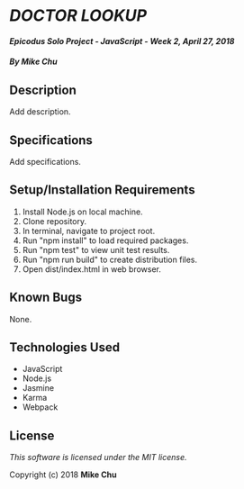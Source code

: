 # _DOCTOR LOOKUP_

#### _Epicodus Solo Project - JavaScript - Week 2, April 27, 2018_

#### _By Mike Chu_

## Description

Add description.

## Specifications

Add specifications.

## Setup/Installation Requirements

1. Install Node.js on local machine.
2. Clone repository.
3. In terminal, navigate to project root.
4. Run "npm install" to load required packages.
5. Run "npm test" to view unit test results.
6. Run "npm run build" to create distribution files.
7. Open dist/index.html in web browser.

## Known Bugs

None.

## Technologies Used

* JavaScript
* Node.js
* Jasmine
* Karma
* Webpack

## License

_This software is licensed under the MIT license._

Copyright (c) 2018 **Mike Chu**
